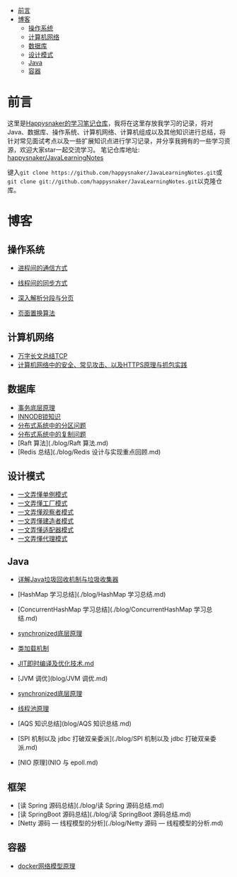 - [前言](#前言)
- [博客](#博客)
  - [操作系统](#操作系统)
  - [计算机网络](#计算机网络)
  - [数据库](#数据库)
  - [设计模式](#设计模式)
  - [Java](#java)
  - [容器](#容器)
# 前言

这里是[Happysnaker的学习笔记仓库](https://github.com/happysnaker/JavaLearningNotes)，我将在这里存放我学习的记录，将对Java、数据库、操作系统、计算机网络、计算机组成以及其他知识进行总结，将针对常见面试考点以及一些扩展知识点进行学习记录，并分享我拥有的一些学习资源，欢迎大家star一起交流学习。
笔记仓库地址: [happysnaker/JavaLearningNotes](https://github.com/happysnaker/JavaLearningNotes)

键入`git clone https://github.com/happysnaker/JavaLearningNotes.git`或`git clone git://github.com/happysnaker/JavaLearningNotes.git`以克隆仓库。



# 博客

## 操作系统

- [进程间的通信方式](./blog/进程间通信方式.md)
- [线程间的同步方式](./blog/线程间同步方式.md)

- [深入解析分段与分页](./blog/深入解析分段与分页.md)
- [页面置换算法](./blog/页面置换算法.md)

## 计算机网络

- [万字长文总结TCP](./blog/TCP详解.md)
- [计算机网络中的安全、常见攻击、以及HTTPS原理与抓包实践](./blog/计算机网络中的安全、常见攻击、以及HTTPS原理与抓包实践.md)

## 数据库

- [事务底层原理](./blog/事务底层原理.md)
- [INNODB锁知识](./blog/数据库锁知识.md)
- [分布式系统中的分区问题](./blog/分布式系统中的分区问题.md)
- [分布式系统中的复制问题](./blog/分布式系统中的复制问题.md)
- [Raft 算法](./blog/Raft 算法.md)
- [Redis 总结](./blog/Redis 设计与实现重点回顾.md)


## 设计模式

- [一文弄懂单例模式](./blog/设计模式之单例模式(Singleton).md)
- [一文弄懂工厂模式](./blog/设计模式之工厂模式(Factory).md)
- [一文弄懂观察者模式](./blog/设计模式之观察者模式(Observer).md)
- [一文弄懂建造者模式](./blog/设计模式之建造者模式(Builder).md)
- [一文弄懂适配器模式](./blog/设计模式之适配器模式(Adapter).md)
- [一文弄懂代理模式](./blog/设计模式之代理模式(Proxy).md)

## Java
- [详解Java垃圾回收机制与垃圾收集器](./blog/Java垃圾回收机制与垃圾收集器.md)
- [HashMap 学习总结](./blog/HashMap 学习总结.md)
- [ConcurrentHashMap 学习总结](./blog/ConcurrentHashMap 学习总结.md)
- [synchronized底层原理](blog/synchronized底层原理.md)
- [类加载机制](blog/类加载机制.md)
- [JIT即时编译及优化技术.md](blog/JIT%20即时编译及优化技术.md)
- [JVM 调优](blog/JVM 调优.md)

- [synchronized底层原理](blog/synchronized底层原理.md)
- [线程池原理](blog/线程池原理.md)
- [AQS 知识总结](blog/AQS 知识总结.md)
- [SPI 机制以及 jdbc 打破双亲委派](./blog/SPI 机制以及 jdbc 打破双亲委派.md)
- [NIO 原理](NIO 与 epoll.md)

## 框架

- [读 Spring 源码总结](./blog/读 Spring 源码总结.md)
- [读 SpringBoot 源码总结](./blog/读 SpringBoot 源码总结.md)
- [Netty 源码 — 线程模型的分析](./blog/Netty 源码 — 线程模型的分析.md)

## 容器

- [docker网络模型原理](./blog/Docker网络模型原理)

